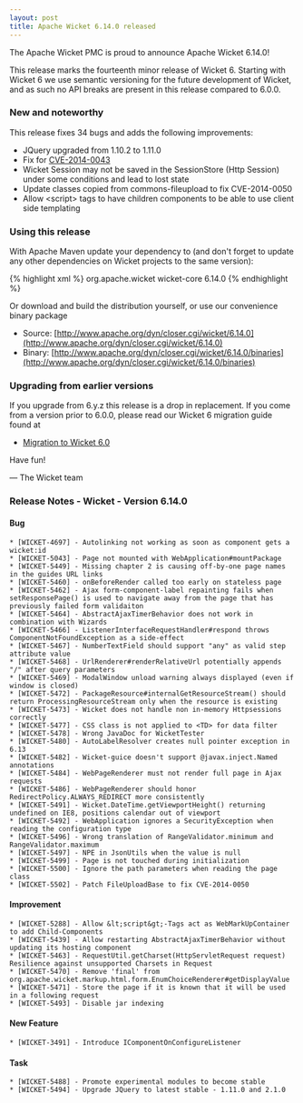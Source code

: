 ```yaml
---
layout: post
title: Apache Wicket 6.14.0 released
---
```


The Apache Wicket PMC is proud to announce Apache Wicket 6.14.0!

This release marks the fourteenth minor release of Wicket 6. Starting
with Wicket 6 we use semantic versioning for the future development of
Wicket, and as such no API breaks are present in this release compared
to 6.0.0.

### New and noteworthy

This release fixes 34 bugs and adds the following improvements:

 * JQuery upgraded from 1.10.2 to 1.11.0
 * Fix for [CVE-2014-0043](/news/2014/02/21/cve-2014-0043.html)
 * Wicket Session may not be saved in the SessionStore (Http Session) under some conditions and lead to lost state
 * Update classes copied from commons-fileupload to fix CVE-2014-0050
 * Allow &lt;script&gt; tags to have children components to be able to use client side templating



### Using this release

With Apache Maven update your dependency to (and don't forget to
update any other dependencies on Wicket projects to the same version):

{% highlight xml %}
<dependency>
 <groupId>org.apache.wicket</groupId>
 <artifactId>wicket-core</artifactId>
 <version>6.14.0</version>
</dependency>
{% endhighlight %}

Or download and build the distribution yourself, or use our
convenience binary package

* Source: [http://www.apache.org/dyn/closer.cgi/wicket/6.14.0](http://www.apache.org/dyn/closer.cgi/wicket/6.14.0)
* Binary: [http://www.apache.org/dyn/closer.cgi/wicket/6.14.0/binaries](http://www.apache.org/dyn/closer.cgi/wicket/6.14.0/binaries)

### Upgrading from earlier versions

If you upgrade from 6.y.z this release is a drop in replacement. If
you come from a version prior to 6.0.0, please read our Wicket 6
migration guide found at

* [Migration to Wicket 6.0](https://cwiki.apache.org/confluence/display/WICKET/Migration+to+Wicket+6.0)

Have fun!

— The Wicket team

### Release Notes - Wicket - Version 6.14.0


#### Bug
    * [WICKET-4697] - Autolinking not working as soon as component gets a wicket:id
    * [WICKET-5043] - Page not mounted with WebApplication#mountPackage
    * [WICKET-5449] - Missing chapter 2 is causing off-by-one page names in the guides URL links
    * [WICKET-5460] - onBeforeRender called too early on stateless page
    * [WICKET-5462] - Ajax form-component-label repainting fails when setResponsePage() is used to navigate away from the page that has previously failed form validaiton
    * [WICKET-5464] - AbstractAjaxTimerBehavior does not work in combination with Wizards
    * [WICKET-5466] - ListenerInterfaceRequestHandler#respond throws ComponentNotFoundException as a side-effect
    * [WICKET-5467] - NumberTextField should support "any" as valid step attribute value
    * [WICKET-5468] - UrlRenderer#renderRelativeUrl potentially appends "/" after query parameters
    * [WICKET-5469] - ModalWindow unload warning always displayed (even if window is closed)
    * [WICKET-5472] - PackageResource#internalGetResourceStream() should return ProcessingResourceStream only when the resource is existing
    * [WICKET-5473] - Wicket does not handle non in-memory Httpsessions correctly
    * [WICKET-5477] - CSS class is not applied to <TD> for data filter
    * [WICKET-5478] - Wrong JavaDoc for WicketTester
    * [WICKET-5480] - AutoLabelResolver creates null pointer exception in 6.13
    * [WICKET-5482] - Wicket-guice doesn't support @javax.inject.Named annotations
    * [WICKET-5484] - WebPageRenderer must not render full page in Ajax requests
    * [WICKET-5486] - WebPageRenderer should honor RedirectPolicy.ALWAYS_REDIRECT more consistently
    * [WICKET-5491] - Wicket.DateTime.getViewportHeight() returning undefined on IE8, positions calendar out of viewport
    * [WICKET-5492] - WebApplication ignores a SecurityException when reading the configuration type
    * [WICKET-5496] - Wrong translation of RangeValidator.minimum and RangeValidator.maximum
    * [WICKET-5497] - NPE in JsonUtils when the value is null
    * [WICKET-5499] - Page is not touched during initialization
    * [WICKET-5500] - Ignore the path parameters when reading the page class
    * [WICKET-5502] - Patch FileUploadBase to fix CVE-2014-0050


#### Improvement
    * [WICKET-5288] - Allow &lt;script&gt;-Tags act as WebMarkUpContainer to add Child-Components
    * [WICKET-5439] - Allow restarting AbstractAjaxTimerBehavior without updating its hosting component
    * [WICKET-5463] - RequestUtil.getCharset(HttpServletRequest request) Resilience against unsupported Charsets in Request
    * [WICKET-5470] - Remove 'final' from org.apache.wicket.markup.html.form.EnumChoiceRenderer#getDisplayValue
    * [WICKET-5471] - Store the page if it is known that it will be used in a following request
    * [WICKET-5493] - Disable jar indexing

#### New Feature
    * [WICKET-3491] - Introduce IComponentOnConfigureListener


#### Task
    * [WICKET-5488] - Promote experimental modules to become stable
    * [WICKET-5494] - Upgrade JQuery to latest stable - 1.11.0 and 2.1.0
